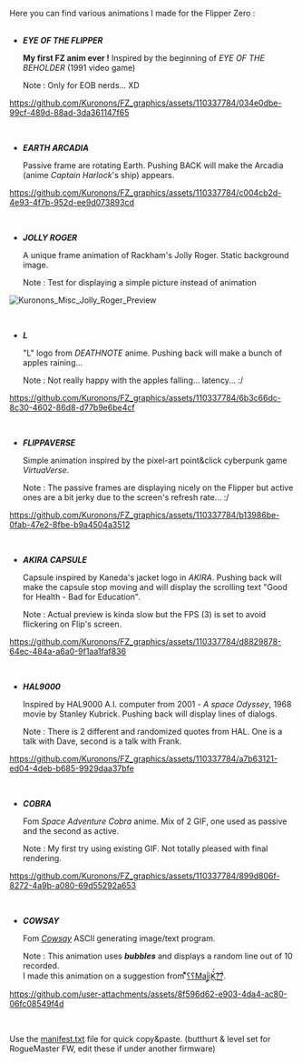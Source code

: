 Here you can find various animations I made for the Flipper Zero :
<BR><BR>
   
   - ___EYE OF THE FLIPPER___
   
      **My first FZ anim ever !** Inspired by the beginning of *EYE OF THE BEHOLDER* (1991 video game)
      
      Note : Only for EOB nerds... XD

https://github.com/Kuronons/FZ_graphics/assets/110337784/034e0dbe-99cf-489d-88ad-3da361147f65

<BR>
   
   - ___EARTH ARCADIA___
      
      Passive frame are rotating Earth. Pushing BACK will make the Arcadia (anime *Captain Harlock*'s ship) appears.
      
https://github.com/Kuronons/FZ_graphics/assets/110337784/c004cb2d-4e93-4f7b-952d-ee9d073893cd

<BR>
      
   - ___JOLLY ROGER___
   
      A unique frame animation of Rackham's Jolly Roger. Static background image.
      
      Note : Test for displaying a simple picture instead of animation
      
![Kuronons_Misc_Jolly_Roger_Preview](https://user-images.githubusercontent.com/110337784/193910887-e76aa2ec-4b02-4aba-84bd-b80c9c8f78b0.jpg)

<BR>
   
   - ___L___
      
      "L" logo from *DEATHNOTE* anime. Pushing back will make a bunch of apples raining...
      
      Note : Not really happy with the apples falling... latency... :/

https://github.com/Kuronons/FZ_graphics/assets/110337784/6b3c66dc-8c30-4602-86d8-d77b9e6be4cf

<BR>
   
   - ___FLIPPAVERSE___
      
      Simple animation inspired by the pixel-art point&click cyberpunk game *VirtuaVerse*.
      
      Note : The passive frames are displaying nicely on the Flipper but active ones are a bit jerky due to the screen's refresh rate... :/

https://github.com/Kuronons/FZ_graphics/assets/110337784/b13986be-0fab-47e2-8fbe-b9a4504a3512

<BR>
   
   - ___AKIRA CAPSULE___
      
      Capsule inspired by Kaneda's jacket logo in *AKIRA*. Pushing back will make the capsule stop moving and will display the scrolling text "Good for Health - Bad for Education".
      
      Note : Actual preview is kinda slow but the FPS (3) is set to avoid flickering on Flip's screen.

https://github.com/Kuronons/FZ_graphics/assets/110337784/d8829878-64ec-484a-a6a0-9f1aa1faf836

<BR>
    
   - ___HAL9000___
      
      Inspired by HAL9000 A.I. computer from 2001 - *A space Odyssey*, 1968 movie by Stanley Kubrick. Pushing back will display lines of dialogs.
      
      Note : There is 2 different and randomized quotes from HAL. One is a talk with Dave, second is a talk with Frank.

https://github.com/Kuronons/FZ_graphics/assets/110337784/a7b63121-ed04-4deb-b685-9929daa37bfe

<BR>

   - ___COBRA___
      
      Fom *Space Adventure Cobra* anime. Mix of 2 GIF, one used as passive and the second as active.
      
      Note : My first try using existing GIF. Not totally pleased with final rendering.

https://github.com/Kuronons/FZ_graphics/assets/110337784/899d806f-8272-4a9b-a080-69d55292a653

<BR>

   - ___COWSAY___
      
      Fom [*Cowsay*](https://en.wikipedia.org/wiki/Cowsay) ASCII generating image/text program.
      
      Note : This animation uses ***bubbles*** and displays a random line out of 10 recorded.<BR>
I made this animation on a suggestion from [؟؟͌̊̄Maj͈̾i͍̓K͛́ͅ?̈́͢͡?](https://github.com/qqmajikpp).

https://github.com/user-attachments/assets/8f596d62-e903-4da4-ac80-06fc08549f4d

<BR>



Use the [manifest.txt](https://github.com/Kuronons/FZ_graphics/blob/main/Animations/Miscellaneous/manifest.txt) file for quick copy&paste. (butthurt & level set for RogueMaster FW, edit these if under another firmware)

